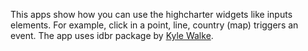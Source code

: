 This apps show how you can use the highcharter widgets like inputs elements.
For example, click in a point, line, country (map) triggers
an event. The app uses idbr package by [Kyle Walke](http://walkerke.github.io/).
